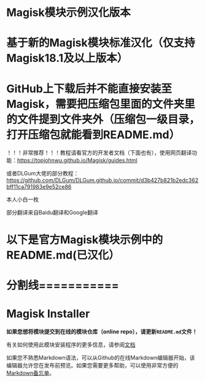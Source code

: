 # Magisk模块示例汉化版本
# 基于新的Magisk模块标准汉化（仅支持Magisk18.1及以上版本）

# GitHub上下载后并不能直接安装至Magisk，需要把压缩包里面的文件夹里的文件提到文件夹外（压缩包一级目录，打开压缩包就能看到README.md）
  
  ！！！非常推荐！！！教程请看官方的开发者文档（下面也有），使用网页翻译功能：https://topjohnwu.github.io/Magisk/guides.html
  
  或者DLGum大佬的部分教程：https://github.com/DLGum/DLGum.github.io/commit/d3b427b821b2edc362bff11ca791983e9e52ce86
  
  本人小白一枚
  
  部分翻译来自Baidu翻译和Google翻译
# 以下是官方Magisk模块示例中的README.md(已汉化）
# 分割线===========

# Magisk Installer

**如果您想将模块提交到在线的模块仓库（online repo），请更新`README.md`文件！**

有关如何使用此模块安装程序的更多信息，请参阅[文档](https://topjohnwu.github.io/Magisk/guides.html)

如果您不熟悉Markdown语法，可以从Github的在线Markdown编辑器开始，该编辑器允许您在发布前预览。如果您需要更多帮助，可以使用非常方便的[Markdown备忘单](https://github.com/adam-p/markdown-here/wiki/markdown-cashtsheet)。
